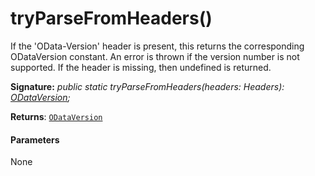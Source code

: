 # tryParseFromHeaders()

If the 'OData-Version' header is present, this returns the corresponding ODataVersion constant. An error is thrown if the version number is not supported. If the header is missing, then undefined is returned.

**Signature:** _public static tryParseFromHeaders(headers: Headers): [ODataVersion](../sp-http/odataversion.md);_

**Returns**: [`ODataVersion`](../sp-http/odataversion.md)



#### Parameters
None

